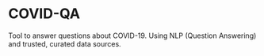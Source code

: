 # COVID-QA
Tool to answer questions about COVID-19. Using NLP (Question Answering) and trusted, curated data sources.
